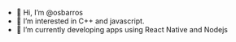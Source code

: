 - 👋 Hi, I’m @osbarros
- 👀 I’m interested in C++ and javascript. 
- 🌱 I’m currently developing apps using React Native and Nodejs


